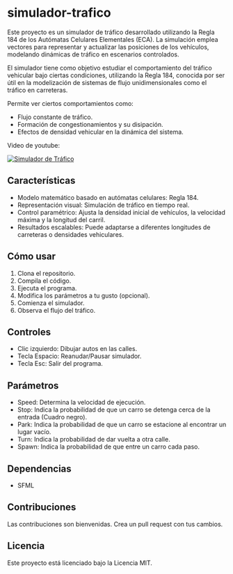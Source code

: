 # simulador-trafico
Este proyecto es un simulador de tráfico desarrollado utilizando la Regla 184 de los Autómatas Celulares Elementales (ECA). La simulación emplea vectores para representar y actualizar las posiciones de los vehículos, modelando dinámicas de tráfico en escenarios controlados.

El simulador tiene como objetivo estudiar el comportamiento del tráfico vehicular bajo ciertas condiciones, utilizando la Regla 184, conocida por ser útil en la modelización de sistemas de flujo unidimensionales como el tráfico en carreteras.

Permite ver ciertos comportamientos como:
* Flujo constante de tráfico.
* Formación de congestionamientos y su disipación.
* Efectos de densidad vehicular en la dinámica del sistema.

Video de youtube:

[![Simulador de Tráfico](https://img.youtube.com/vi/MlvBdhOyccU/0.jpg)](https://www.youtube.com/watch?v=MlvBdhOyccU)


## Características
* Modelo matemático basado en autómatas celulares: Regla 184.
* Representación visual: Simulación de tráfico en tiempo real.
* Control paramétrico: Ajusta la densidad inicial de vehículos, la velocidad máxima y la longitud del carril.
* Resultados escalables: Puede adaptarse a diferentes longitudes de carreteras o densidades vehiculares.

## Cómo usar

1.  Clona el repositorio.
2.  Compila el código.
3.  Ejecuta el programa.
4.  Modifica los parámetros a tu gusto (opcional).
5.  Comienza el simulador.
6.  Observa el flujo del tráfico.

## Controles

*   Clic izquierdo: Dibujar autos en las calles.
*   Tecla Espacio: Reanudar/Pausar simulador.
*   Tecla Esc: Salir del programa.

## Parámetros

*   Speed: Determina la velocidad de ejecución.
*   Stop: Indica la probabilidad de que un carro se detenga cerca de la entrada (Cuadro negro).
*   Park: Indica la probabilidad de que un carro se estacione al encontrar un lugar vacío.
*   Turn: Indica la probabilidad de dar vuelta a otra calle.
*   Spawn: Indica la probabilidad de que entre un carro cada paso.

## Dependencias

*   SFML

## Contribuciones

Las contribuciones son bienvenidas. Crea un pull request con tus cambios.

## Licencia

Este proyecto está licenciado bajo la Licencia MIT.
